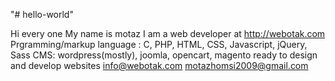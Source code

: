 "# hello-world" 

Hi every one
My name is motaz
I am a web developer at http://webotak.com
Prgramming/markup language : C, PHP, HTML, CSS, Javascript, jQuery, Sass
CMS: wordpress(mostly), joomla, opencart, magento
ready to design and develop websites
info@webotak.com
motazhomsi2009@gmail.com
